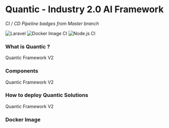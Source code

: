 # Quantic - Industry 2.0 AI Framework

<i>CI / CD Pipeline badges from Master branch</i>

![Laravel](https://github.com/Quantical-Solutions/Quantic-v2/workflows/Laravel/badge.svg)
![Docker Image CI](https://github.com/Quantical-Solutions/Quantic-v2/workflows/Docker%20Image%20CI/badge.svg)
![Node.js CI](https://github.com/Quantical-Solutions/Quantic-v2/workflows/Node.js%20CI/badge.svg)

<h3>What is Quantic ?</h3>

Quantic Framework V2
 
<h3>Components</h3>

Quantic Framework V2

<h3>How to deploy Quantic Solutions</h3>

 Quantic Framework V2

<h3>Docker Image</h3>
